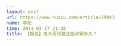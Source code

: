 ```yaml
---
layout: post
url: https://www.huxiu.com/article/29943
name: 李拓
time: 2014-03-17 21:38
title: 【娱见】老大哥优酷还能称霸多久？
---
```

